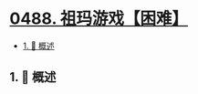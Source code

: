 # [0488. 祖玛游戏【困难】](https://github.com/Tdahuyou/TNotes.leetcode/tree/main/notes/0488.%20%E7%A5%96%E7%8E%9B%E6%B8%B8%E6%88%8F%E3%80%90%E5%9B%B0%E9%9A%BE%E3%80%91)

<!-- region:toc -->

- [1. 📝 概述](#1--概述)

<!-- endregion:toc -->

## 1. 📝 概述
